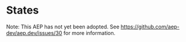 # States

Note: This AEP has not yet been adopted. See
https://github.com/aep-dev/aep.dev/issues/30 for more information.
